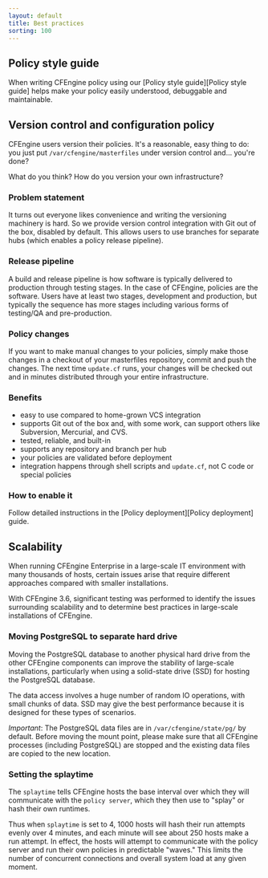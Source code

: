 ```yaml
---
layout: default
title: Best practices
sorting: 100
---
```


## Policy style guide

When writing CFEngine policy using our [Policy style guide][Policy style guide] helps make your policy easily understood, debuggable and maintainable.

## Version control and configuration policy

CFEngine users version their policies. It's a reasonable, easy thing
to do: you just put `/var/cfengine/masterfiles` under version control
and... you're done?

What do you think? How do you version your own infrastructure?

### Problem statement

It turns out everyone likes convenience and writing the versioning
machinery is hard.
So we provide version control integration with Git out of the box, disabled
by default. This allows users to use branches for separate hubs
(which enables a policy release pipeline).

### Release pipeline

A build and release pipeline is how software is typically delivered to
production through testing stages. In the case of CFEngine, policies
are the software. Users have at least two stages, development and
production, but typically the sequence has more stages including
various forms of testing/QA and pre-production.

### Policy changes

If you want to make manual changes to your policies, simply make those
changes in a checkout of your masterfiles repository, commit and push
the changes. The next time `update.cf` runs, your changes will be
checked out and in minutes distributed through your entire
infrastructure.

### Benefits

- easy to use compared to home-grown VCS integration
- supports Git out of the box and, with some work, can support others
  like Subversion, Mercurial, and CVS.
- tested, reliable, and built-in
- supports any repository and branch per hub
- your policies are validated before deployment
- integration happens through shell scripts and `update.cf`, not C
  code or special policies

### How to enable it

Follow detailed instructions in the [Policy deployment][Policy deployment] guide.

## Scalability

When running CFEngine Enterprise in a large-scale IT environment with many thousands of hosts, certain issues arise that require different approaches compared with smaller installations.

With CFEngine 3.6, significant testing was performed to identify the issues surrounding scalability and to determine best practices in large-scale installations of CFEngine.

### Moving PostgreSQL to separate hard drive

Moving the PostgreSQL database to another physical hard drive from the other CFEngine components can improve the stability of large-scale installations, particularly when using a solid-state drive (SSD) for hosting the PostgreSQL database.

The data access involves a huge number of random IO operations, with small chunks of data. SSD may give the best performance because it is designed for these types of scenarios.

_Important_: The PostgreSQL data files are in `/var/cfengine/state/pg/` by default. Before moving the mount point, please make sure that all CFEngine processes (including PostgreSQL) are stopped and the existing data files are copied to the new location.

### Setting the splaytime

The `splaytime` tells CFEngine hosts the base interval over which they will communicate with the `policy server`, which they then use to "splay" or hash their own runtimes.

Thus when `splaytime` is set to 4, 1000 hosts will hash their run attempts evenly over 4 minutes, and each minute will see about 250 hosts make a run attempt. In effect, the hosts will attempt to communicate with the policy server and run their own policies in predictable "waves." This limits the number of concurrent connections and overall system load at any given moment.
